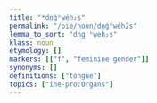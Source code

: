 ```yaml
---
title: "*dn̥ǵʰwéh₂s"
permalink: "/pie/noun/dn̥ǵʰwéh2s"
lemma_to_sort: "dng'ʰweh₂s"
klass: noun
etymology: []
markers: [["f", "feminine gender"]]
synonyms: []
definitions: ["tongue"]
topics: ["ine-pro:Organs"]
---
```

